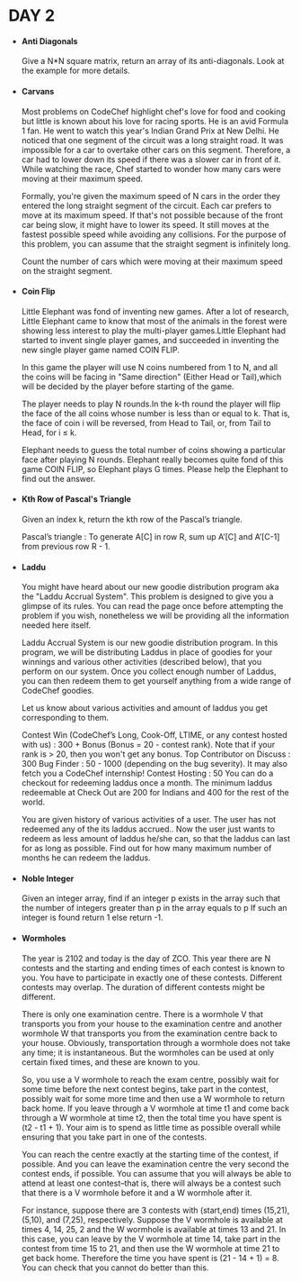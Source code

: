 <h1> DAY 2 </h1>
<ul>
  <li> <h4> Anti Diagonals </h4> </li>
      <p> Give a N*N square matrix, return an array of its anti-diagonals. Look at the example for more details.
  </p>

  <li> <h4> Carvans </h4> </li>
        <p> Most problems on CodeChef highlight chef's love for food and cooking but little is known about his love for racing sports. He is an avid Formula 1 fan. He went to watch this year's Indian Grand Prix at New Delhi. He noticed that one segment of the circuit was a long straight road. It was impossible for a car to overtake other cars on this segment. Therefore, a car had to lower down its speed if there was a slower car in front of it. While watching the race, Chef started to wonder how many cars were moving at their maximum speed.

Formally, you're given the maximum speed of N cars in the order they entered the long straight segment of the circuit. Each car prefers to move at its maximum speed. If that's not possible because of the front car being slow, it might have to lower its speed. It still moves at the fastest possible speed while avoiding any collisions. For the purpose of this problem, you can assume that the straight segment is infinitely long.

Count the number of cars which were moving at their maximum speed on the straight segment.
</p>
        
  <li> <h4> Coin Flip </h4> </li>
      <p>  Little Elephant was fond of inventing new games. After a lot of research, Little Elephant came to know that most of the animals in the forest were showing less interest to play the multi-player games.Little Elephant had started to invent single player games, and succeeded in inventing the new single player game named COIN FLIP.

In this game the player will use N coins numbered from 1 to N, and all the coins will be facing in "Same direction" (Either Head or Tail),which will be decided by the player before starting of the game.

The player needs to play N rounds.In the k-th round the player will flip the face of the all coins whose number is less than or equal to k. That is, the face of coin i will be reversed, from Head to Tail, or, from Tail to Head, for i ≤ k.

Elephant needs to guess the total number of coins showing a particular face after playing N rounds. Elephant really becomes quite fond of this game COIN FLIP, so Elephant plays G times. Please help the Elephant to find out the answer.
 </p>

  <li> <h4> Kth Row of Pascal's Triangle </h4> </li>
        <p> Given an index k, return the kth row of the Pascal’s triangle.

Pascal’s triangle : To generate A[C] in row R, sum up A’[C] and A’[C-1] from previous row R - 1.
 </p>

  <li> <h4> Laddu </h4> </li>
        <p> You might have heard about our new goodie distribution program aka the "Laddu Accrual System". This problem is designed to give you a glimpse of its rules. You can read the page once before attempting the problem if you wish, nonetheless we will be providing all the information needed here itself.

Laddu Accrual System is our new goodie distribution program. In this program, we will be distributing Laddus in place of goodies for your winnings and various other activities (described below), that you perform on our system. Once you collect enough number of Laddus, you can then redeem them to get yourself anything from a wide range of CodeChef goodies.

Let us know about various activities and amount of laddus you get corresponding to them.

Contest Win (CodeChef’s Long, Cook-Off, LTIME, or any contest hosted with us) : 300 + Bonus (Bonus = 20 - contest rank). Note that if your rank is > 20, then you won't get any bonus.
Top Contributor on Discuss : 300
Bug Finder : 50 - 1000 (depending on the bug severity). It may also fetch you a CodeChef internship!
Contest Hosting : 50
You can do a checkout for redeeming laddus once a month. The minimum laddus redeemable at Check Out are 200 for Indians and 400 for the rest of the world.

You are given history of various activities of a user. The user has not redeemed any of the its laddus accrued.. Now the user just wants to redeem as less amount of laddus he/she can, so that the laddus can last for as long as possible. Find out for how many maximum number of months he can redeem the laddus.
 </p>
        
  <li> <h4> Noble Integer </h4> </li>
      <p>  Given an integer array, find if an integer p exists in the array such that the number of integers greater than p in the array equals to p
If such an integer is found return 1 else return -1.
 </p>

  <li> <h4> Wormholes </h4> </li>
        <p> The year is 2102 and today is the day of ZCO. This year there are N contests and the starting and ending times of each contest is known to you. You have to participate in exactly one of these contests. Different contests may overlap. The duration of different contests might be different.


There is only one examination centre. There is a wormhole V that transports you from your house to the examination centre and another wormhole W that transports you from the examination centre back to your house. Obviously, transportation through a wormhole does not take any time; it is instantaneous. But the wormholes can be used at only certain fixed times, and these are known to you.


So, you use a V wormhole to reach the exam centre, possibly wait for some time before the next contest begins, take part in the contest, possibly wait for some more time and then use a W wormhole to return back home. If you leave through a V wormhole at time t1 and come back through a W wormhole at time t2, then the total time you have spent is (t2 - t1 + 1). Your aim is to spend as little time as possible overall while ensuring that you take part in one of the contests.


You can reach the centre exactly at the starting time of the contest, if possible. And you can leave the examination centre the very second the contest ends, if possible. You can assume that you will always be able to attend at least one contest–that is, there will always be a contest such that there is a V wormhole before it and a W wormhole after it.


For instance, suppose there are 3 contests with (start,end) times (15,21), (5,10), and (7,25), respectively. Suppose the V wormhole is available at times 4, 14, 25, 2 and the W wormhole is available at times 13 and 21. In this case, you can leave by the V wormhole at time 14, take part in the contest from time 15 to 21, and then use the W wormhole at time 21 to get back home. Therefore the time you have spent is (21 - 14 + 1) = 8. You can check that you cannot do better than this.
 </p>
</ul>
